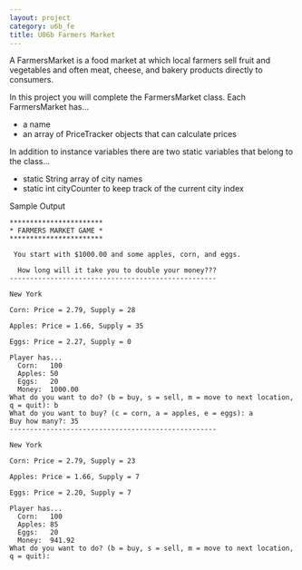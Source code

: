 ```yaml
---
layout: project
category: u6b_fe
title: U06b Farmers Market
---
```




A FarmersMarket is a food market at which local farmers sell fruit and vegetables and often meat, cheese, and bakery products directly to consumers.

In this project you will complete the FarmersMarket class. Each FarmersMarket has...

- a name 
- an array of PriceTracker objects that can calculate prices


In addition to instance variables there are two static variables that belong to the class...

- static String array of city names
- static int cityCounter to keep track of the current city index



Sample Output
```
***********************
* FARMERS MARKET GAME *
***********************

 You start with $1000.00 and some apples, corn, and eggs.

  How long will it take you to double your money???
---------------------------------------------------

New York

Corn: Price = 2.79, Supply = 28

Apples: Price = 1.66, Supply = 35

Eggs: Price = 2.27, Supply = 0

Player has... 
  Corn:   100
  Apples: 50
  Eggs:   20
  Money:  1000.00
What do you want to do? (b = buy, s = sell, m = move to next location, q = quit): b
What do you want to buy? (c = corn, a = apples, e = eggs): a
Buy how many?: 35
---------------------------------------------------

New York

Corn: Price = 2.79, Supply = 23

Apples: Price = 1.66, Supply = 7

Eggs: Price = 2.20, Supply = 7

Player has... 
  Corn:   100
  Apples: 85
  Eggs:   20
  Money:  941.92
What do you want to do? (b = buy, s = sell, m = move to next location, q = quit): 
```